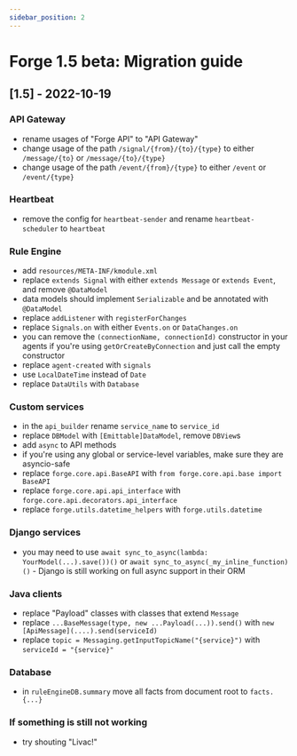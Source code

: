 ```yaml
---
sidebar_position: 2
---
```


# Forge 1.5 beta: Migration guide


## [1.5] - 2022-10-19

### API Gateway
- rename usages of "Forge API" to "API Gateway"
- change usage of the path `/signal/{from}/{to}/{type}` to either `/message/{to}` or `/message/{to}/{type}`
- change usage of the path `/event/{from}/{type}` to either `/event` or `/event/{type}`

### Heartbeat
- remove the config for `heartbeat-sender` and rename `heartbeat-scheduler` to `heartbeat`

### Rule Engine
- add `resources/META-INF/kmodule.xml`
- replace `extends Signal` with either `extends Message` or `extends Event`, and remove `@DataModel`
- data models should implement `Serializable` and be annotated with `@DataModel`
- replace `addListener` with `registerForChanges`
- replace `Signals.on` with either `Events.on` or `DataChanges.on`
- you can remove the `(connectionName, connectionId)` constructor in your agents if you're using `getOrCreateByConnection` and just call the empty constructor
- replace `agent-created` with `signals`
- use `LocalDateTime` instead of `Date`
- replace `DataUtils` with `Database`

### Custom services
- in the `api_builder` rename `service_name` to `service_id`
- replace `DBModel` with `[Emittable]DataModel`, remove `DBView`s
- add `async` to API methods
- if you're using any global or service-level variables, make sure they are asyncio-safe
- replace `forge.core.api.BaseAPI` with `from forge.core.api.base import BaseAPI`
- replace `forge.core.api.api_interface` with `forge.core.api.decorators.api_interface`
- replace `forge.utils.datetime_helpers` with `forge.utils.datetime`

### Django services
- you may need to use `await sync_to_async(lambda: YourModel(...).save())()` or `await sync_to_async(_my_inline_function)()` - Django is still working on full async support in their ORM

### Java clients
- replace "Payload" classes with classes that extend `Message`
- replace `...BaseMessage(type, new ...Payload(...)).send()` with `new [ApiMessage](....).send(serviceId)`
- replace `topic = Messaging.getInputTopicName("{service}")` with `serviceId = "{service}"`

### Database
- in `ruleEngineDB.summary` move all facts from document root to `facts.{...}`

### If something is still not working
- try shouting "Livac!"